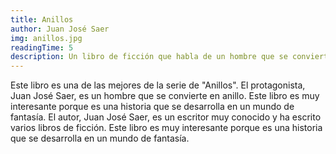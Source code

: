 ```yaml
---
title: Anillos
author: Juan José Saer
img: anillos.jpg
readingTime: 5
description: Un libro de ficción que habla de un hombre que se convierte en alquimista.
---
```

Este libro es una de las mejores de la serie de "Anillos". El protagonista, Juan José Saer, es un hombre que se convierte en anillo. Este libro es muy interesante porque es una historia que se desarrolla en un mundo de fantasía. El autor, Juan José Saer, es un escritor muy conocido y ha escrito varios libros de ficción. Este libro es muy interesante porque es una historia que se desarrolla en un mundo de fantasía.